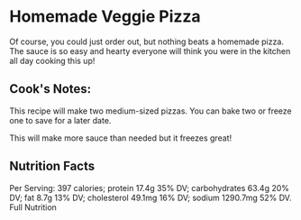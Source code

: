 # Homemade Veggie Pizza


Of course, you could just order out, but nothing beats a homemade pizza. The sauce is so easy and hearty everyone will think you were in the kitchen all day cooking this up!



## Cook's Notes:
This recipe will make two medium-sized pizzas. You can bake two or freeze one to save for a later date.

This will make more sauce than needed but it freezes great!





## Nutrition Facts

Per Serving:
397 calories; protein 17.4g 35% DV; carbohydrates 63.4g 20% DV; fat 8.7g 13% DV; cholesterol 49.1mg 16% DV; sodium 1290.7mg 52% DV. Full Nutrition